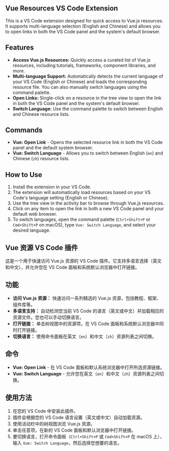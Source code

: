 ## Vue Resources VS Code Extension

This is a VS Code extension designed for quick access to Vue.js resources. It supports multi-language selection (English and Chinese) and allows you to open links in both the VS Code panel and the system's default browser.

## Features
- **Access Vue.js Resources:** Quickly access a curated list of Vue.js resources, including tutorials, frameworks, component libraries, and more.
- **Multi-language Support:** Automatically detects the current language of your VS Code (English or Chinese) and loads the corresponding resource file. You can also manually switch languages using the command palette.
- **Open Links:** Single-click on a resource in the tree view to open the link in both the VS Code panel and the system's default browser.
- **Switch Language:** Use the command palette to switch between English and Chinese resource lists.

## Commands
- **Vue: Open Link** - Opens the selected resource link in both the VS Code panel and the default system browser.
- **Vue: Switch Language** - Allows you to switch between English (`en`) and Chinese (`zh`) resource lists.

## How to Use
1. Install the extension in your VS Code.
2. The extension will automatically load resources based on your VS Code's language setting (English or Chinese).
3. Use the tree view in the activity bar to browse through Vue.js resources.
4. Click on any item to open the link in both a new VS Code panel and your default web browser.
5. To switch languages, open the command palette (`Ctrl+Shift+P` or `Cmd+Shift+P` on macOS), type `Vue: Switch Language`, and select your desired language.

## Vue 资源 VS Code 插件

这是一个用于快速访问 Vue.js 资源的 VS Code 插件。它支持多语言选择（英文和中文），并允许您在 VS Code 面板和系统默认浏览器中打开链接。

## 功能
- **访问 Vue.js 资源：** 快速访问一系列精选的 Vue.js 资源，包括教程、框架、组件库等。
- **多语言支持：** 自动检测您当前 VS Code 的语言（英文或中文）并加载相应的资源文件。您也可以手动切换语言。
- **打开链接：** 单击树视图中的资源项，在 VS Code 面板和系统默认浏览器中同时打开链接。
- **切换语言：** 使用命令面板在英文（`en`）和中文（`zh`）资源列表之间切换。

## 命令
- **Vue: Open Link** - 在 VS Code 面板和默认系统浏览器中打开所选资源链接。
- **Vue: Switch Language** - 允许您在英文（`en`）和中文（`zh`）资源列表之间切换。

## 使用方法
1. 在您的 VS Code 中安装此插件。
2. 插件会根据您的 VS Code 语言设置（英文或中文）自动加载资源。
3. 使用活动栏中的树视图浏览 Vue.js 资源。
4. 单击任意项，在新的 VS Code 面板和默认浏览器中打开链接。
5. 要切换语言，打开命令面板（`Ctrl+Shift+P` 或 `Cmd+Shift+P` 在 macOS 上），输入 `Vue: Switch Language`，然后选择您想要的语言。